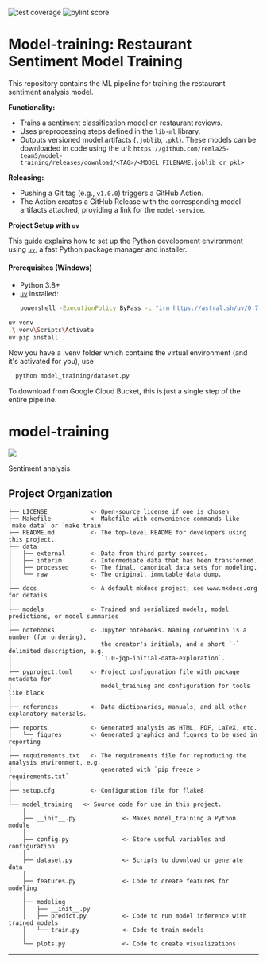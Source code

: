 ![test coverage](https://img.shields.io/badge/test%20coverage-30%25-green.svg)
![pylint score](https://img.shields.io/badge/pylint%20score-9.96-green.svg)

# Model-training: Restaurant Sentiment Model Training

This repository contains the ML pipeline for training the restaurant sentiment analysis model.

**Functionality:**
*   Trains a sentiment classification model on restaurant reviews.
*   Uses preprocessing steps defined in the `lib-ml` library.
*   Outputs versioned model artifacts (`.joblib`, `.pkl`). These models can be downloaded in code using the url: `https://github.com/remla25-team5/model-training/releases/download/<TAG>/<MODEL_FILENAME.joblib_or_pkl>`

**Releasing:**
*   Pushing a Git tag (e.g., `v1.0.0`) triggers a GitHub Action.
*   The Action creates a GitHub Release with the corresponding model artifacts attached, providing a link for the `model-service`.

**Project Setup with `uv`**

This guide explains how to set up the Python development environment using [`uv`](https://github.com/astral-sh/uv), a fast Python package manager and installer.

#### Prerequisites (Windows)

- Python 3.8+
- [`uv`](https://astral.sh/uv) installed:
  ```bash
  powershell -ExecutionPolicy ByPass -c "irm https://astral.sh/uv/0.7.6/install.ps1 | iex"
    ```

```bash
uv venv
.\.venv\Scripts\Activate
uv pip install .
```

Now you have a .venv folder which contains the virtual environment (and it's activated for you), use 
```bash
  python model_training/dataset.py
```
To download from Google Cloud Bucket, this is just a single step of the entire pipeline.




# model-training

<a target="_blank" href="https://cookiecutter-data-science.drivendata.org/">
    <img src="https://img.shields.io/badge/CCDS-Project%20template-328F97?logo=cookiecutter" />
</a>

Sentiment analysis

## Project Organization

```
├── LICENSE            <- Open-source license if one is chosen
├── Makefile           <- Makefile with convenience commands like `make data` or `make train`
├── README.md          <- The top-level README for developers using this project.
├── data
│   ├── external       <- Data from third party sources.
│   ├── interim        <- Intermediate data that has been transformed.
│   ├── processed      <- The final, canonical data sets for modeling.
│   └── raw            <- The original, immutable data dump.
│
├── docs               <- A default mkdocs project; see www.mkdocs.org for details
│
├── models             <- Trained and serialized models, model predictions, or model summaries
│
├── notebooks          <- Jupyter notebooks. Naming convention is a number (for ordering),
│                         the creator's initials, and a short `-` delimited description, e.g.
│                         `1.0-jqp-initial-data-exploration`.
│
├── pyproject.toml     <- Project configuration file with package metadata for 
│                         model_training and configuration for tools like black
│
├── references         <- Data dictionaries, manuals, and all other explanatory materials.
│
├── reports            <- Generated analysis as HTML, PDF, LaTeX, etc.
│   └── figures        <- Generated graphics and figures to be used in reporting
│
├── requirements.txt   <- The requirements file for reproducing the analysis environment, e.g.
│                         generated with `pip freeze > requirements.txt`
│
├── setup.cfg          <- Configuration file for flake8
│
└── model_training   <- Source code for use in this project.
    │
    ├── __init__.py             <- Makes model_training a Python module
    │
    ├── config.py               <- Store useful variables and configuration
    │
    ├── dataset.py              <- Scripts to download or generate data
    │
    ├── features.py             <- Code to create features for modeling
    │
    ├── modeling                
    │   ├── __init__.py 
    │   ├── predict.py          <- Code to run model inference with trained models          
    │   └── train.py            <- Code to train models
    │
    └── plots.py                <- Code to create visualizations
```

--------

